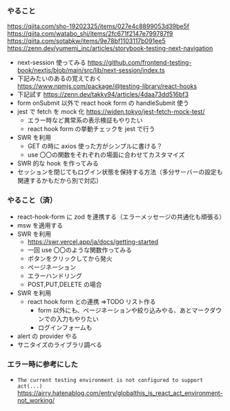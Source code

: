 ### やること

https://qiita.com/sho-19202325/items/027e4c8899053d39be5f
https://qiita.com/watabo_shi/items/2fc671f2147e799787f9
https://qiita.com/sotabkw/items/9e78bf1103117b091ee5
https://zenn.dev/yumemi_inc/articles/storybook-testing-next-navigation

- next-session 使ってみる
  https://github.com/frontend-testing-book/nextjs/blob/main/src/lib/next-session/index.ts
- 下記みたいのあるの覚えておく
  https://www.npmjs.com/package/@testing-library/react-hooks
- 下記試す
  https://zenn.dev/takky94/articles/4daa73dd516bf3
- form onSubmit 以外で react hook form の handleSubmit 使う
- jest で fetch を mock 化
  https://widen.tokyo/jest-fetch-mock-test/
  - エラー時など異常系の表示検証もやりたい
  - react hook form の挙動チェックを jest で行う
- SWR を利用
  - GET の時に axios 使った方がシンプルに書ける？
  - use 〇〇の関数をそれぞれの場面に合わせてカスタマイズ
- SWR 的な hook を作ってみる
- セッションを閉じてもログイン状態を保持する方法（多分サーバーの設定も関連するかもだから別で対応）

### やること（済）

- react-hook-form に zod を連携する（エラーメッセージの共通化も頑張る）
- msw を適用する
- SWR を利用
  - https://swr.vercel.app/ja/docs/getting-started
  - 一回 use 〇〇のような関数作ってみる
  - ボタンをクリックしてから発火
  - ページネーション
  - エラーハンドリング
  - POST,PUT,DELETE の場合
- SWR を利用
  - react hook form との連携
    ⇒TODO リスト作る
    - form 以外にも、ページネーションや絞り込みやる、あとマークダウンでの入力もやりたい
    - ログインフォームも
- alert の provider やる
- サニタイズのライブラリ調べる

### エラー時に参考にした

- `The current testing environment is not configured to support act(...)`
  https://airry.hatenablog.com/entry/globalthis_is_react_act_environment-not_working/
